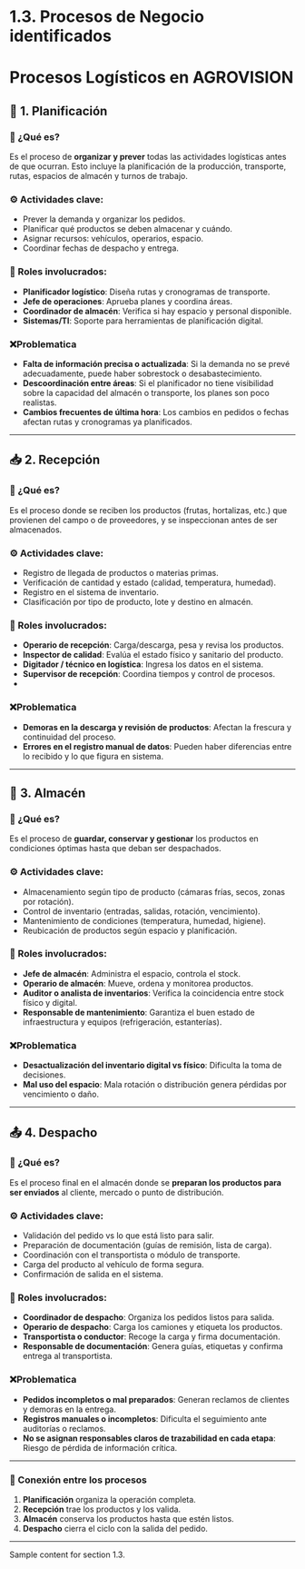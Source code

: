 # 1.3. Procesos de Negocio identificados
# Procesos Logísticos en AGROVISION

## 🧭 1. Planificación

### 📌 ¿Qué es?
Es el proceso de **organizar y prever** todas las actividades logísticas antes de que ocurran. Esto incluye la planificación de la producción, transporte, rutas, espacios de almacén y turnos de trabajo.

### ⚙️ Actividades clave:
- Prever la demanda y organizar los pedidos.  
- Planificar qué productos se deben almacenar y cuándo.  
- Asignar recursos: vehículos, operarios, espacio.  
- Coordinar fechas de despacho y entrega.  

### 👥 Roles involucrados:
- **Planificador logístico**: Diseña rutas y cronogramas de transporte.  
- **Jefe de operaciones**: Aprueba planes y coordina áreas.  
- **Coordinador de almacén**: Verifica si hay espacio y personal disponible.  
- **Sistemas/TI**: Soporte para herramientas de planificación digital.
  
### ❌Problematica
- **Falta de información precisa o actualizada**: Si la demanda no se prevé adecuadamente, puede haber sobrestock o desabastecimiento.
- **Descoordinación entre áreas**: Si el planificador no tiene visibilidad sobre la capacidad del almacén o transporte, los planes son poco realistas.
- **Cambios frecuentes de última hora**: Los cambios en pedidos o fechas afectan rutas y cronogramas ya planificados.
---

## 📥 2. Recepción

### 📌 ¿Qué es?
Es el proceso donde se reciben los productos (frutas, hortalizas, etc.) que provienen del campo o de proveedores, y se inspeccionan antes de ser almacenados.

### ⚙️ Actividades clave:
- Registro de llegada de productos o materias primas.  
- Verificación de cantidad y estado (calidad, temperatura, humedad).  
- Registro en el sistema de inventario.  
- Clasificación por tipo de producto, lote y destino en almacén.  

### 👥 Roles involucrados:
- **Operario de recepción**: Carga/descarga, pesa y revisa los productos.  
- **Inspector de calidad**: Evalúa el estado físico y sanitario del producto.  
- **Digitador / técnico en logística**: Ingresa los datos en el sistema.  
- **Supervisor de recepción**: Coordina tiempos y control de procesos.
- 
### ❌Problematica
- **Demoras en la descarga y revisión de productos**: Afectan la frescura y continuidad del proceso.
- **Errores en el registro manual de datos**: Pueden haber diferencias entre lo recibido y lo que figura en sistema.


---

## 🏬 3. Almacén

### 📌 ¿Qué es?
Es el proceso de **guardar, conservar y gestionar** los productos en condiciones óptimas hasta que deban ser despachados.

### ⚙️ Actividades clave:
- Almacenamiento según tipo de producto (cámaras frías, secos, zonas por rotación).  
- Control de inventario (entradas, salidas, rotación, vencimiento).  
- Mantenimiento de condiciones (temperatura, humedad, higiene).  
- Reubicación de productos según espacio y planificación.  

### 👥 Roles involucrados:
- **Jefe de almacén**: Administra el espacio, controla el stock.  
- **Operario de almacén**: Mueve, ordena y monitorea productos.  
- **Auditor o analista de inventarios**: Verifica la coincidencia entre stock físico y digital.  
- **Responsable de mantenimiento**: Garantiza el buen estado de infraestructura y equipos (refrigeración, estanterías).  

### ❌Problematica
- **Desactualización del inventario digital vs físico**: Dificulta la toma de decisiones.
- **Mal uso del espacio**: Mala rotación o distribución genera pérdidas por vencimiento o daño.
---

## 📤 4. Despacho

### 📌 ¿Qué es?
Es el proceso final en el almacén donde se **preparan los productos para ser enviados** al cliente, mercado o punto de distribución.

### ⚙️ Actividades clave:
- Validación del pedido vs lo que está listo para salir.  
- Preparación de documentación (guías de remisión, lista de carga).  
- Coordinación con el transportista o módulo de transporte.  
- Carga del producto al vehículo de forma segura.  
- Confirmación de salida en el sistema.  

### 👥 Roles involucrados:
- **Coordinador de despacho**: Organiza los pedidos listos para salida.  
- **Operario de despacho**: Carga los camiones y etiqueta los productos.  
- **Transportista o conductor**: Recoge la carga y firma documentación.  
- **Responsable de documentación**: Genera guías, etiquetas y confirma entrega al transportista.

### ❌Problematica
- **Pedidos incompletos o mal preparados**: Generan reclamos de clientes y demoras en la entrega.
- **Registros manuales o incompletos**: Dificulta el seguimiento ante auditorías o reclamos.
- **No se asignan responsables claros de trazabilidad en cada etapa**: Riesgo de pérdida de información crítica.
---

### 🔗 Conexión entre los procesos

1. **Planificación** organiza la operación completa.  
2. **Recepción** trae los productos y los valida.  
3. **Almacén** conserva los productos hasta que estén listos.  
4. **Despacho** cierra el ciclo con la salida del pedido.



---




Sample content for section 1.3.
